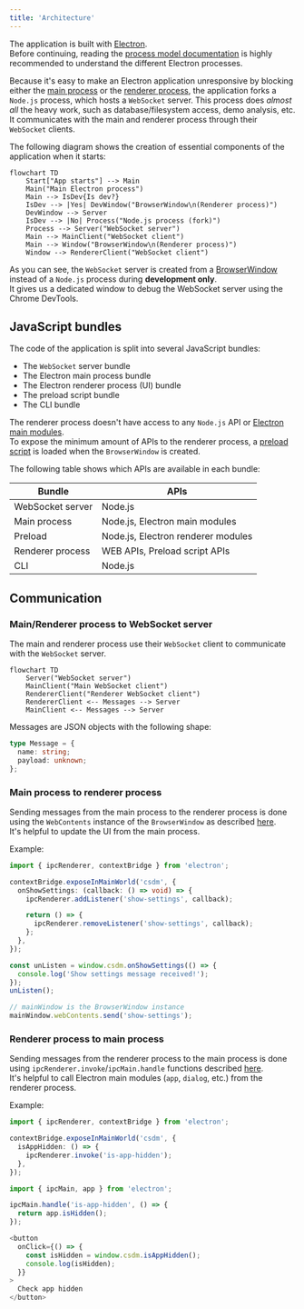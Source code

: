 ```yaml
---
title: 'Architecture'
---
```


The application is built with [Electron](https://www.electronjs.org/).  
Before continuing, reading the [process model documentation](https://www.electronjs.org/docs/latest/tutorial/process-model) is highly recommended to understand the different Electron processes.

Because it's easy to make an Electron application unresponsive by blocking either the
[main process](https://www.electronjs.org/docs/latest/tutorial/performance#3-blocking-the-main-process)
or the [renderer process](https://www.electronjs.org/docs/latest/tutorial/performance#4-blocking-the-renderer-process),
the application forks a `Node.js` process, which hosts a `WebSocket` server.
This process does _almost all_ the heavy work, such as database/filesystem access, demo analysis, etc.  
It communicates with the main and renderer process through their `WebSocket` clients.

The following diagram shows the creation of essential components of the application when it starts:

```mermaid
flowchart TD
    Start["App starts"] --> Main
    Main("Main Electron process")
    Main --> IsDev{Is dev?}
    IsDev --> |Yes| DevWindow("BrowserWindow\n(Renderer process)")
    DevWindow --> Server
    IsDev --> |No| Process("Node.js process (fork)")
    Process --> Server("WebSocket server")
    Main --> MainClient("WebSocket client")
    Main --> Window("BrowserWindow\n(Renderer process)")
    Window --> RendererClient("WebSocket client")
```

As you can see, the `WebSocket` server is created from a [BrowserWindow](https://www.electronjs.org/docs/latest/api/browser-window) instead of a `Node.js` process during **development only**.  
It gives us a dedicated window to debug the WebSocket server using the Chrome DevTools.

## JavaScript bundles

The code of the application is split into several JavaScript bundles:

- The `WebSocket` server bundle
- The Electron main process bundle
- The Electron renderer process (UI) bundle
- The preload script bundle
- The CLI bundle

The renderer process doesn't have access to any `Node.js` API or [Electron main modules](https://www.electronjs.org/docs/latest/api/app).  
To expose the minimum amount of APIs to the renderer process, a [preload script](https://www.electronjs.org/docs/latest/tutorial/process-model#preload-scripts) is loaded when the `BrowserWindow` is created.

The following table shows which APIs are available in each bundle:

| Bundle           | APIs                               |
| ---------------- | ---------------------------------- |
| WebSocket server | Node.js                            |
| Main process     | Node.js, Electron main modules     |
| Preload          | Node.js, Electron renderer modules |
| Renderer process | WEB APIs, Preload script APIs      |
| CLI              | Node.js                            |

## Communication

### Main/Renderer process to WebSocket server

The main and renderer process use their `WebSocket` client to communicate with the `WebSocket` server.

```mermaid
flowchart TD
    Server("WebSocket server")
    MainClient("Main WebSocket client")
    RendererClient("Renderer WebSocket client")
    RendererClient <-- Messages --> Server
    MainClient <-- Messages --> Server
```

Messages are JSON objects with the following shape:

```ts
type Message = {
  name: string;
  payload: unknown;
};
```

### Main process to renderer process

Sending messages from the main process to the renderer process is done using the `WebContents` instance of the `BrowserWindow` as described [here](https://www.electronjs.org/docs/latest/tutorial/ipc#pattern-3-main-to-renderer).  
It's helpful to update the UI from the main process.

Example:

```ts title='preload.js'
import { ipcRenderer, contextBridge } from 'electron';

contextBridge.exposeInMainWorld('csdm', {
  onShowSettings: (callback: () => void) => {
    ipcRenderer.addListener('show-settings', callback);

    return () => {
      ipcRenderer.removeListener('show-settings', callback);
    };
  },
});
```

```ts title='renderer.js'
const unListen = window.csdm.onShowSettings(() => {
  console.log('Show settings message received!');
});
unListen();
```

```ts title='main.js'
// mainWindow is the BrowserWindow instance
mainWindow.webContents.send('show-settings');
```

### Renderer process to main process

Sending messages from the renderer process to the main process is done using `ipcRenderer.invoke`/`ipcMain.handle` functions described [here](https://www.electronjs.org/docs/latest/tutorial/ipc#pattern-2-renderer-to-main-two-way).  
It's helpful to call Electron main modules (`app`, `dialog`, etc.) from the renderer process.

Example:

```ts title='preload.js'
import { ipcRenderer, contextBridge } from 'electron';

contextBridge.exposeInMainWorld('csdm', {
  isAppHidden: () => {
    ipcRenderer.invoke('is-app-hidden');
  },
});
```

```ts title='main.js'
import { ipcMain, app } from 'electron';

ipcMain.handle('is-app-hidden', () => {
  return app.isHidden();
});
```

```ts title='renderer.js'
<button
  onClick={() => {
    const isHidden = window.csdm.isAppHidden();
    console.log(isHidden);
  }}
>
  Check app hidden
</button>
```
